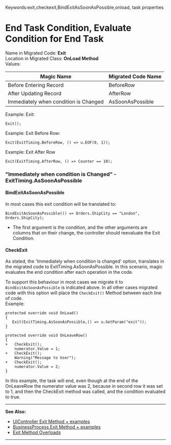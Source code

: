 ﻿Keywords:exit,checkexit,BindExitAsSoonAsPossible,onload, task properties
# End Task Condition, Evaluate Condition for End Task

Name in Migrated Code: **Exit**  
Location in Migrated Class: **OnLoad Method**  
Values:  

| Magic Name                            | Migrated Code Name |
|---------------------------------------|--------------------|
| Before Entering Record                | BeforeRow          |
| After Updating Record                 | AfterRow           |
| Immediately when condition is Changed | AsSoonAsPossible   |

Example: Exit:
```csdiff
Exit();
```
Example: Exit Before Row:
```csdiff
Exit(ExitTiming.BeforeRow, () => u.EOF(0, 1));
```
Example: Exit After Row
```csdiff
Exit(ExitTiming.AfterRow, () => Counter == 10);
```



### "Immediately when condition is Changed" - ExitTiming.AsSoonAsPossible

#### BindExitAsSoonAsPossible
In most cases this exit condition will be translated to:

```csdiff
BindExitAsSoonAsPossible(() => Orders.ShipCity == "London", Orders.ShipCity);
```

* The first argument is the condition, and the other arguments are columns that on their change, the controller should reevaluate the Exit Condition.



#### CheckExit
As stated, the 'Immediately when condition is changed' option, translates in the migrated code to ExitTiming.AsSoonAsPossible. In this scenario, magic evaluates the end condition after each operation in the code. 

To support this behaviour in most cases we migrate it to `BindExitAsSoonAsPossible` is indicated above. 
In all other cases  migrated code with this option will place the `CheckExit()` Method between each line of code.  
Example:
```csdiff
protected override void OnLoad()
{
   Exit(ExitTiming.AsSoonAsPossible,() => u.GetParam("exit"));
}

protected override void OnLeaveRow()
{
+   CheckExit();
    numerator.Value = 1;
+   CheckExit();
    Warning("Message to User");
+   CheckExit();
    numerator.Value = 2;
}
```
In this example, the task will end, even though at the end of the OnLeaveRow the numerator value was 2, because in second row it was set to 1, and then the CheckExit method was called, and the condition evaluated to true.

---
**See Also:**

- [UIController Exit Method + examples](http://www.fireflymigration.com/reference/html/M_Firefly_Box_UIController_Exit.htm)
- [BusinessProcess Exit Method + examples](http://fireflymigration.com/reference/html/M_Firefly_Box_BusinessProcess_Exit.htm)
- [Exit Method Overloads](http://www.fireflymigration.com/reference/html/Overload_Firefly_Box_BusinessProcess_Exit.htm)

---